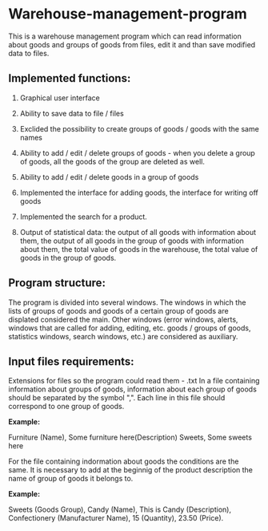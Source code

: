 # Warehouse-management-program
This is a warehouse management program which can read information about goods and groups of goods from files, edit it and than save modified data to files.
## Implemented functions:
1. Graphical user interface

2. Ability to save data to file / files

3. Exclided the possibility to create groups of goods / goods with the same names

4. Ability to add / edit / delete groups of goods - when you delete a group of goods, all the goods of the group are deleted as well.

5. Ability to add / edit / delete goods in a group of goods

6. Implemented the interface for adding goods, the interface for writing off goods

7. Implemented the search for a product.

8. Output of statistical data: the output of all goods with information about them, the output of all goods in the group of goods with information about them, the total value of goods in the warehouse, the total value of goods in the group of goods.
## Program structure: 
The program is divided into several windows. The windows in which the lists of groups of goods and goods of a certain group of goods are displated considered the main. Other windows (error windows, alerts, windows that are called for adding, editing, etc. goods / groups of goods, statistics windows, search windows, etc.) are considered as auxiliary.
## Input files requirements: 
Extensions for files so the program could read them - .txt
In a file containing information about groups of goods, information about each group of goods should be separated by
the symbol ",". Each line in this file should correspond to one group of goods.


**Example:**


Furniture (Name), Some furniture here(Description)
Sweets, Some sweets here
 
 
For the file containing indormation about goods the conditions are the same. It is necessary to add at the beginnig of the product description the name of group of goods it belongs to.


**Example:**


Sweets (Goods Group), Candy (Name), This is Candy (Description), Confectionery (Manufacturer Name), 15 (Quantity), 23.50 (Price).
